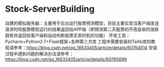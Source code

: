 # Stock-ServerBuilding
自建的模拟服务器：主要用于后台运行股票预测模型，目前主要实现当客户端发送请求时将股票模型运行的结果返回给APP端（即预测第二天股票的开高低收的涨跌趋势并返回给客户端和自动判断股票买卖时机的功能）
开发工具：Pycharm+Python2.7+Flask框架+各种第三方库
工程中需要安装的Tailib库的教程请参考：https://blog.csdn.net/qq_16633405/article/details/60764514
安装过程中遇到问题的解决办法请参考：https://blog.csdn.net/qq_16633405/article/details/60765699

